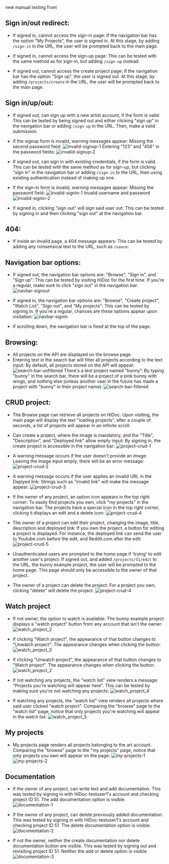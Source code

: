 new manual testing front

Sign in/out redirect:
---
- If signed in, cannot access the sign-in page:
If the navigation bar has the option "My Projects", the user is signed in. At this stage, by adding `/sign-in` in the URL, the user will be prompted back to the main page.

- If signed in, cannot access the sign-up page:
This can be tested with the same method as for sign-in, but adding `/sign-up` instead.

- If signed out, cannot access the create project page:
If the navigation bar has the option "Sign up", the user is signed out. At this stage, by adding `/projects/create` in the URL, the user will be prompted back to the main page.


Sign in/up/out:
---
- If signed out, can sign up with a new artist account, if the form is valid:
This can be tested by being signed out and either clicking "sign up" in the navigation bar or adding `/sign-up` in the URL. Then, make a valid submission.

- If the signup form is invalid, warning messages appear:
Missing the second password field:
![invalid-signup-1](https://raw.githubusercontent.com/MidnattLantern/hidoc/main/Readme%20images/manual_testing/invalid-signup-1.png)
Entering "123" and "456" in the password fields:
![invalid-signup-2](https://raw.githubusercontent.com/MidnattLantern/hidoc/main/Readme%20images/manual_testing/invalid-signup-2.png)

- If signed out, can sign in with existing credentials, if the form is valid.
This can be tested with the same method as for sign-up, but clicking "sign in" in the navigation bar or adding `/sign-in` to the URL, then using existing authentication instead of making up one.

- If the sign-in form is invalid, warning messages appear:
Missing the password field:
![invalid-signin-1](https://raw.githubusercontent.com/MidnattLantern/hidoc/main/Readme%20images/manual_testing/invalid-signin-1.png)
Invalid username and password
![invalid-signin-2](https://raw.githubusercontent.com/MidnattLantern/hidoc/main/Readme%20images/manual_testing/invalid-signin-2.png)

- If signed in, clicking "sign out" will sign said user out:
This can be tested by signing in and then clicking "sign out" at the navigation bar.


404:
---
- If inside an invalid page, a 404 message appears:
This can be tested by adding any nonsensical text to the URL, such as `/sauce`:

Navigation bar options:
---
- If signed out, the navigation bar options are: "Browse", "Sign in", and "Sign up":
This can be tested by visiting HiDoc for the first time. If you're a regular, make sure to click "sign out" in the navigation bar:
![navbar-signout](https://raw.githubusercontent.com/MidnattLantern/hidoc/main/Readme%20images/manual_testing/navbar-signout.png)

- If signed in, the navigation bar options are: "Browse", "Create project", "Watch List", "Sign out", and "My projects":
This can be tested by signing in. If you're a regular, chances are these options appear upon visitation:
![navbar-signin](https://raw.githubusercontent.com/MidnattLantern/hidoc/main/Readme%20images/manual_testing/navbar-signin.png)

- If scrolling down, the navigation bar is fixed at the top of the page.


Browsing:
---
- All projects on the API are displayed on the browse page.
- Entering text in the search bar will filter all projects according to the text input:
By default, all projects stored on the API will appear:
![search-bar-unfiltered](https://raw.githubusercontent.com/MidnattLantern/hidoc/main/Readme%20images/manual_testing/search-bar-unfiltered.png)
There's a test project named "bunny". By typing "bunny" in the search bar, there will be a project of a pink bunny with wings, and nothing else (unless another user in the future has made a project with "bunny" in their project name):
![search-bar-filtered](https://raw.githubusercontent.com/MidnattLantern/hidoc/main/Readme%20images/manual_testing/searct-bar-filtered.png)


CRUD project:
---
- The Browse page can retrieve all projects on HiDoc:
Upon visiting, the main page will display the text "loading projects", after a couple of seconds, a list of projects will appear in an infinite scroll.

- Can create a project, where the image is mandatory, and the "Title", "Description", and "Deployed link" allow empty input:
By signing in, the create project is accessible in the navigation bar:
![project-crud-1](https://raw.githubusercontent.com/MidnattLantern/hidoc/main/Readme%20images/manual_testing/project-crud-1.png)

- A warning message occurs if the user doesn't provide an image:
Leaving the image input empty, there will be an error message:
![project-crud-2](https://raw.githubusercontent.com/MidnattLantern/hidoc/main/Readme%20images/manual_testing/project-crud-2.png)

- A warning message occurs if the user applies an invalid URL in the Deplyed link:
Strings such as "invalid link" will make the message appear:
![project-crud-3](https://raw.githubusercontent.com/MidnattLantern/hidoc/main/Readme%20images/manual_testing/project-crud-3.png)

- If the owner of any project, an option icon appears in the top right corner:
To easily find projects you own, click "my projects" in the navigation bar. The projects have a special icon in the top right corner, clicking it displays an edit and a delete icon:
![project-crud-4](https://raw.githubusercontent.com/MidnattLantern/hidoc/main/Readme%20images/manual_testing/project-crud-4.png)

- The owner of a project can edit their project, changing the image, title, description and deployed link:
If you own the project, a button for editing a project is displayed. For instance, the deployed link can send the user to Youtube.com before the edit, and Reddit.com after the edit:
![project-crud-5](https://raw.githubusercontent.com/MidnattLantern/hidoc/main/Readme%20images/manual_testing/project-crud-5.png)

- Unauthenticated users are prompted to the home page if 'trying' to edit another user's project:
If signed out, and added `/projects/51/edit` to the URL, the bunny example project, the user will be prompted to the home page. This page should only be accessible to the owner of that project.

- The owner of a project can delete the project:
For a project you own, clicking "delete" will delete the project.
![project-crud-4](https://raw.githubusercontent.com/MidnattLantern/hidoc/main/Readme%20images/manual_testing/project-crud-4.png)

Watch project
---
- If not owner, the option to watch is available:
The bunny example project displays a "watch project" button from any account that isn't the owner:
![watch_project_2](https://raw.githubusercontent.com/MidnattLantern/hidoc/main/Readme%20images/manual_testing/watch_project_2.png)

- If clicking "Watch project", the appearance of that button changes to "Unwatch project":
The appearance changes when clicking the button:
![watch_project_3](https://raw.githubusercontent.com/MidnattLantern/hidoc/main/Readme%20images/manual_testing/watch_project_3.png)

- If clicking "Unwatch project", the appearance of that button changes to "Watch project".
The appearance changes when clicking the button:
![watch_project_2](https://raw.githubusercontent.com/MidnattLantern/hidoc/main/Readme%20images/manual_testing/watch_project_2.png)

- If not watching any projects, the "watch list" view renders a message: "Projects you're watching will appear here".
This can be tested by making sure you're not watching any projects:
![watch_project_4](https://raw.githubusercontent.com/MidnattLantern/hidoc/main/Readme%20images/manual_testing/watch_project_4.png)

- If watching any projects, the "watch list" view renders all projects where said user clicked "watch project".
Comparing the "browse" page to the "watch list" page, notice that only projects you're watching will appear in the watch list:
![watch_project_5](https://raw.githubusercontent.com/MidnattLantern/hidoc/main/Readme%20images/manual_testing/watch_project_5.png)

My projects
---
- My projects page renders all projects belonging to the art account.
Comparing the "browse" page to the "my projects" page, notice that only projects you own will appear on the page:
![my-projects-1](https://raw.githubusercontent.com/MidnattLantern/hidoc/main/Readme%20images/manual_testing/my-projects-1.png)
![my-projects-2](https://raw.githubusercontent.com/MidnattLantern/hidoc/main/Readme%20images/manual_testing/my-projects-2.png)


Documentation
---
- If the owner of any project, can write text and add documentation.
This was tested by signing in with HiDoc-testuser1's account and checking project ID 51. The add documentation option is visible.
![documentation-1](https://raw.githubusercontent.com/MidnattLantern/hidoc/main/Readme%20images/manual_testing/documentation-1.png)

- If the owner of any project, can delete previously added documentation.
This was tested by signing in with HiDoc-testuser1's account and checking project ID 51. The delete documentation option is visible.
![documentation-2](https://raw.githubusercontent.com/MidnattLantern/hidoc/main/Readme%20images/manual_testing/documentation-2.png)

- If not the owner, neither the create documentation nor delete documentation button are visible.
This was tested by signing out and revisiting project ID 51. Neither the add or delete option is visible.
![documentation-3](https://raw.githubusercontent.com/MidnattLantern/hidoc/main/Readme%20images/manual_testing/documentation-3.png)

